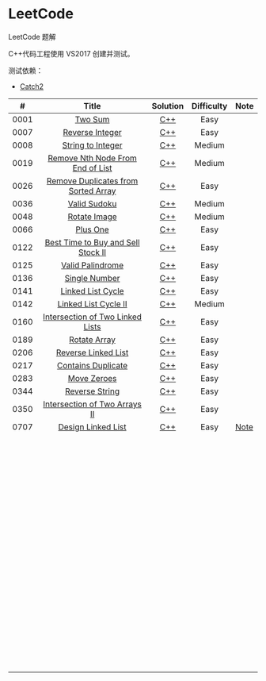 # LeetCode
LeetCode 题解



C++代码工程使用 VS2017 创建并测试。



测试依赖：

- [Catch2](https://github.com/catchorg/Catch2)



|  #   |                            Title                             |                           Solution                           | Difficulty | Note                                                         |
| :--: | :----------------------------------------------------------: | :----------------------------------------------------------: | :--------: | ------------------------------------------------------------ |
| 0001 |      [Two Sum](https://leetcode.com/problems/two-sum/)       | [C++](https://github.com/CPythoner/LeetCode/blob/master/0001.%20Two%20Sum/0001.%20Two%20Sum.h) |    Easy    |                                                              |
| 0007 | [Reverse Integer](https://leetcode.com/problems/reverse-integer/) | [C++](https://github.com/CPythoner/LeetCode/blob/master/0007.%20Reverse%20Integer/0007.%20Reverse%20Integer.h) |    Easy    |                                                              |
| 0008 | [String to Integer](<https://leetcode.com/problems/string-to-integer-atoi/>) | [C++](https://github.com/CPythoner/LeetCode/blob/master/0007.%20Reverse%20Integer/0007.%20Reverse%20Integer.h) |   Medium   |                                                              |
| 0019 | [Remove Nth Node From End of List](https://leetcode.com/problems/remove-nth-node-from-end-of-list/) | [C++](https://github.com/CPythoner/LeetCode/blob/master/0019.%20Remove%20Nth%20Node%20From%20End%20of%20List/0019.%20Remove%20Nth%20Node%20From%20End%20of%20List.h) |   Medium   |                                                              |
| 0026 | [Remove Duplicates from Sorted Array](https://leetcode.com/problems/remove-duplicates-from-sorted-array/) | [C++](https://github.com/CPythoner/LeetCode/blob/master/0026.%20Remove%20Duplicates%20from%20Sorted%20Array/0026.%20Remove%20Duplicates%20from%20Sorted%20Array.h) |    Easy    |                                                              |
| 0036 | [Valid Sudoku](https://leetcode.com/problems/valid-sudoku/)  | [C++](https://github.com/CPythoner/LeetCode/blob/master/0036.%20Valid%20Sudoku/0036.%20Valid%20Sudoku.h) |   Medium   |                                                              |
| 0048 | [Rotate Image](https://leetcode.com/problems/rotate-image/)  | [C++](https://github.com/CPythoner/LeetCode/tree/master/0048.%20Rotate%20Image) |   Medium   |                                                              |
| 0066 |     [Plus One](https://leetcode.com/problems/plus-one/)      | [C++](https://github.com/CPythoner/LeetCode/blob/master/0066.%20Plus%20One/0066.%20Plus%20One.h) |    Easy    |                                                              |
| 0122 | [Best Time to Buy and Sell Stock II](https://leetcode.com/problems/best-time-to-buy-and-sell-stock-ii/) | [C++](https://github.com/CPythoner/LeetCode/blob/master/0122.%20Best%20Time%20to%20Buy%20and%20Sell%20Stock%20II/0122.%20Best%20Time%20to%20Buy%20and%20Sell%20Stock%20II.h) |    Easy    |                                                              |
| 0125 | [Valid Palindrome](https://leetcode.com/problems/valid-palindrome/) | [C++](https://github.com/CPythoner/LeetCode/blob/master/0125.%20Valid%20Palindrome/0125.%20Valid%20Palindrome.h) |    Easy    |                                                              |
| 0136 | [Single Number](https://leetcode.com/problems/single-number/) | [C++](https://github.com/CPythoner/LeetCode/blob/master/0136.%20Single%20Number/0136.%20Single%20Number.h) |    Easy    |                                                              |
| 0141 | [Linked List Cycle](https://leetcode.com/problems/linked-list-cycle/) | [C++](https://github.com/CPythoner/LeetCode/blob/master/0141.%20Linked%20List%20Cycle/0141.%20Linked%20List%20Cycle.h) |    Easy    |                                                              |
| 0142 | [Linked List Cycle II](https://leetcode.com/problems/linked-list-cycle-ii/) | [C++](https://github.com/CPythoner/LeetCode/blob/master/0142.%20Linked%20List%20Cycle%20II/0142.%20Linked%20List%20Cycle%20II.h) |   Medium   |                                                              |
| 0160 | [Intersection of Two Linked Lists](https://leetcode.com/problems/intersection-of-two-linked-lists/) | [C++](https://github.com/CPythoner/LeetCode/blob/master/0160.%20Intersection%20of%20Two%20Linked%20Lists/0160.%20Intersection%20of%20Two%20Linked%20Lists.h) |    Easy    |                                                              |
| 0189 | [Rotate Array](https://leetcode.com/problems/rotate-array/)  | [C++](https://github.com/CPythoner/LeetCode/blob/master/0189.%20Rotate%20Array/0189.%20Rotate%20Array.h) |    Easy    |                                                              |
| 0206 | [Reverse Linked List](https://leetcode.com/problems/reverse-linked-list/) | [C++](https://github.com/CPythoner/LeetCode/blob/master/0206.%20Reverse%20Linked%20List/0206.%20Reverse%20Linked%20List.h) |    Easy    |                                                              |
| 0217 | [Contains Duplicate](https://leetcode.com/problems/contains-duplicate/) | [C++](https://github.com/CPythoner/LeetCode/blob/master/0217.%20Contains%20Duplicate/0217.%20Contains%20Duplicate.h) |    Easy    |                                                              |
| 0283 |  [Move Zeroes](https://leetcode.com/problems/move-zeroes/)   | [C++](https://github.com/CPythoner/LeetCode/blob/master/0283.%20Move%20Zeroes/0283.%20Move%20Zeroes.h) |    Easy    |                                                              |
| 0344 | [Reverse String](https://leetcode.com/problems/reverse-string/) | [C++](https://github.com/CPythoner/LeetCode/blob/master/0344.%20Reverse%20String/0344.%20Reverse%20String.h) |    Easy    |                                                              |
| 0350 | [Intersection of Two Arrays II](https://leetcode.com/problems/intersection-of-two-arrays-ii/) | [C++](https://github.com/CPythoner/LeetCode/blob/master/0350.%20Intersection%20of%20Two%20Arrays%20II/0350.%20Intersection%20of%20Two%20Arrays%20II.h) |    Easy    |                                                              |
| 0707 | [Design Linked List](https://leetcode.com/problems/design-linked-list/) | [C++](https://github.com/CPythoner/LeetCode/blob/master/0707.%20Design%20Linked%20List/0707.%20Design%20Linked%20List.h) |    Easy    | [Note](https://github.com/CPythoner/LeetCode/tree/master/0707.%20Design%20Linked%20List/note) |
|      |                                                              |                                                              |            |                                                              |
|      |                                                              |                                                              |            |                                                              |
|      |                                                              |                                                              |            |                                                              |
|      |                                                              |                                                              |            |                                                              |
|      |                                                              |                                                              |            |                                                              |
|      |                                                              |                                                              |            |                                                              |
|      |                                                              |                                                              |            |                                                              |
|      |                                                              |                                                              |            |                                                              |
|      |                                                              |                                                              |            |                                                              |
|      |                                                              |                                                              |            |                                                              |
|      |                                                              |                                                              |            |                                                              |
|      |                                                              |                                                              |            |                                                              |
|      |                                                              |                                                              |            |                                                              |
|      |                                                              |                                                              |            |                                                              |
|      |                                                              |                                                              |            |                                                              |
|      |                                                              |                                                              |            |                                                              |
|      |                                                              |                                                              |            |                                                              |
|      |                                                              |                                                              |            |                                                              |
|      |                                                              |                                                              |            |                                                              |
|      |                                                              |                                                              |            |                                                              |
|      |                                                              |                                                              |            |                                                              |
|      |                                                              |                                                              |            |                                                              |
|      |                                                              |                                                              |            |                                                              |
|      |                                                              |                                                              |            |                                                              |
|      |                                                              |                                                              |            |                                                              |
|      |                                                              |                                                              |            |                                                              |
|      |                                                              |                                                              |            |                                                              |
|      |                                                              |                                                              |            |                                                              |
|      |                                                              |                                                              |            |                                                              |
|      |                                                              |                                                              |            |                                                              |
|      |                                                              |                                                              |            |                                                              |
|      |                                                              |                                                              |            |                                                              |
|      |                                                              |                                                              |            |                                                              |
|      |                                                              |                                                              |            |                                                              |
|      |                                                              |                                                              |            |                                                              |
|      |                                                              |                                                              |            |                                                              |
|      |                                                              |                                                              |            |                                                              |
|      |                                                              |                                                              |            |                                                              |
|      |                                                              |                                                              |            |                                                              |
|      |                                                              |                                                              |            |                                                              |
|      |                                                              |                                                              |            |                                                              |
|      |                                                              |                                                              |            |                                                              |
|      |                                                              |                                                              |            |                                                              |
|      |                                                              |                                                              |            |                                                              |
|      |                                                              |                                                              |            |                                                              |
|      |                                                              |                                                              |            |                                                              |
|      |                                                              |                                                              |            |                                                              |
|      |                                                              |                                                              |            |                                                              |
|      |                                                              |                                                              |            |                                                              |
|      |                                                              |                                                              |            |                                                              |
|      |                                                              |                                                              |            |                                                              |
|      |                                                              |                                                              |            |                                                              |
|      |                                                              |                                                              |            |                                                              |
|      |                                                              |                                                              |            |                                                              |
|      |                                                              |                                                              |            |                                                              |
|      |                                                              |                                                              |            |                                                              |
|      |                                                              |                                                              |            |                                                              |
|      |                                                              |                                                              |            |                                                              |
|      |                                                              |                                                              |            |                                                              |
|      |                                                              |                                                              |            |                                                              |
|      |                                                              |                                                              |            |                                                              |
|      |                                                              |                                                              |            |                                                              |
|      |                                                              |                                                              |            |                                                              |
|      |                                                              |                                                              |            |                                                              |
|      |                                                              |                                                              |            |                                                              |
|      |                                                              |                                                              |            |                                                              |
|      |                                                              |                                                              |            |                                                              |
|      |                                                              |                                                              |            |                                                              |
|      |                                                              |                                                              |            |                                                              |
|      |                                                              |                                                              |            |                                                              |
|      |                                                              |                                                              |            |                                                              |
|      |                                                              |                                                              |            |                                                              |
|      |                                                              |                                                              |            |                                                              |
|      |                                                              |                                                              |            |                                                              |
|      |                                                              |                                                              |            |                                                              |
|      |                                                              |                                                              |            |                                                              |
|      |                                                              |                                                              |            |                                                              |
|      |                                                              |                                                              |            |                                                              |
|      |                                                              |                                                              |            |                                                              |
|      |                                                              |                                                              |            |                                                              |


